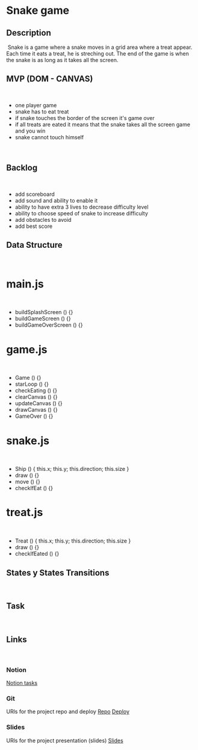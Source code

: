 # Snake game

## Description
​
Snake is a game where a snake moves in a grid area where a treat appear. Each time it eats a treat, he is streching out. The end of the game is when the snake is as long as it takes all the screen.
​
## MVP (DOM - CANVAS)
​
- one player game
- snake has to eat treat
- if snake touches the border of the screen it's game over
- if all treats are eated it means that the snake takes all the screen game and you win
- snake cannot touch himself

​
## Backlog
​
- add scoreboard
- add sound and ability to enable it
- ability to have extra 3 lives to decrease difficulty level
- ability to choose speed of snake to increase difficulty
- add obstacles to avoid
- add best score
​
## Data Structure
​
# main.js
​
- buildSplashScreen () {}
- buildGameScreen () {}
- buildGameOverScreen () {}
​
# game.js
​
- Game () {}
- starLoop () {}
- checkEating () {}
- clearCanvas () {}
- updateCanvas () {}
- drawCanvas () {}
- GameOver () {}
​
# snake.js 
​
- Ship () {
    this.x;
    this.y;
    this.direction;
    this.size
}
- draw () {}
- move () {}
- checkIfEat () {}
​
# treat.js 
​
- Treat () {
    this.x;
    this.y;
    this.direction;
    this.size
}
- draw () {}
- checkIfEated () {}
​
​
## States y States Transitions

​
## Task

​
## Links
​
### Notion
[Notion tasks](https://beautiful-pump-06b.notion.site/c7900e4b862d49ee9e4a24a81b515225?v=f81cdc3193c24cf0b236a3c341246020)
​
### Git
URls for the project repo and deploy
[Repo](https://github.com/phimanim/snake-game.git)
[Deploy]()
​
### Slides
URls for the project presentation (slides)
[Slides]()
